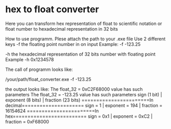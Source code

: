 # hex to float converter
Here you can transform hex representation of float to 
scientific notation or float number to hexadecimal representation in 32 bits

How to use programm.
Plese attach the path to your .exe file
Use 2 different keys
-f the floating point number in on input
Example:
-f -123.25

-h the hexadecimal representation of 32 bits number with floating point
Example
-h 0x1234578

The call of programm looks like:

/your/path/float_converter.exe -f -123.25

the output looks like:
The float_32 =  0xC2F68000 value has such parameters
The float_32 =       -123.25 value has such parameters
 sign (1 bit) | exponent (8 bits) | fraction (23 bits)
=======================In decimal=====================
 sign  = 1   | exponent  =  194  | fraction  =  16154624
 =======================In hex=========================
 sign  = 0x1   | exponent  =  0xC2  | fraction  =  0xF68000
